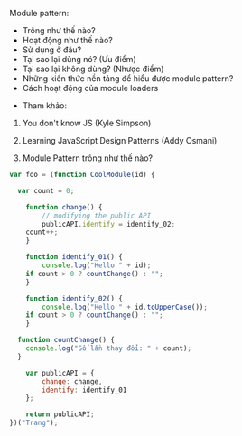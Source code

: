 Module pattern:
- Trông như thế nào?
- Hoạt động như thế nào?
- Sử dụng ở đâu?
- Tại sao lại dùng nó? (Ưu điểm)
- Tại sao lại không dùng? (Nhược điểm)
- Những kiến thức nền tảng để hiểu được module pattern?
- Cách hoạt động của module loaders


* Tham khảo:
1. You don't know JS (Kyle Simpson)
2. Learning JavaScript Design Patterns (Addy Osmani)


1. Module Pattern trông như thế nào?
```js
var foo = (function CoolModule(id) {

  var count = 0; 

	function change() {
		// modifying the public API
		publicAPI.identify = identify_02;
    count++; 
	}

	function identify_01() {
		console.log("Hello " + id);
    if count > 0 ? countChange() : "";
	}

	function identify_02() {
		console.log("Hello " + id.toUpperCase());
    if count > 0 ? countChange() : "";
	}

  function countChange() {
    console.log("Số lần thay đổi: " + count);
  }

	var publicAPI = {
		change: change,
		identify: identify_01
	};

	return publicAPI;
})("Trang");


